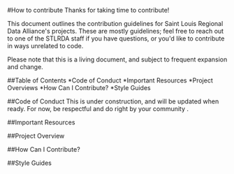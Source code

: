 #How to contribute
Thanks for taking time to contribute!

This document outlines the contribution guidelines for Saint Louis Regional Data Alliance's projects. These are mostly guidelines; feel free to reach out to one of the STLRDA staff if you have questions, or  you'd like to contribute in ways unrelated to code.

Please note that this is a living document, and subject to frequent expansion and change.

##Table of Contents
*Code of Conduct
*Important Resources
*Project Overviews
*How Can I Contribute?
*Style Guides

##Code of Conduct
This is under construction, and will be updated when ready. For now, be respectful and do right by your community .

##Important Resources

##Project Overview

##How Can I Contribute?

##Style Guides